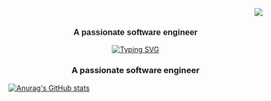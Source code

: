 
<p align="right">
  <img src="https://visitor-badge.laobi.icu/badge?page_id=kennethcxv.visitor-badge&left_color=red&right_color=green&left_text=visitors">
</p>
<div style="text-align: center;">
    <h3 align="center" style="font-family: Arial, sans-serif;">A passionate software engineer</h3>
    <a href="https://git.io/typing-svg">
        <img src="https://readme-typing-svg.demolab.com?font=Arial&weight=800&size=35&pause=300&color=008000&center=true&vCenter=true&random=false&width=435&lines=Hi+There%F0%9F%91%8B;I'm+Kenneth+Camacho" alt="Typing SVG" />
    </a>
</div>

<h3 align="center">A passionate software engineer</h3>

[![Anurag's GitHub stats](https://github-readme-stats.vercel.app/api?username=kennethcxv)](https://github.com/anuraghazra/github-readme-stats)

